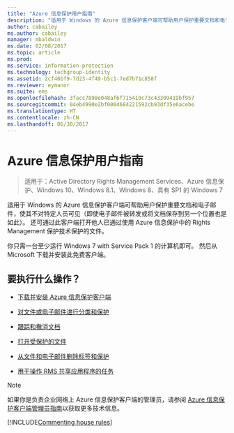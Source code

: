 ```yaml
---
title: "Azure 信息保护用户指南"
description: "适用于 Windows 的 Azure 信息保护客户端可帮助用户保护重要文档和电子邮件，使其不对特定人员可见（即使电子邮件被转发或将文档保存到另一个位置也是如此）。"
author: cabailey
ms.author: cabailey
manager: mbaldwin
ms.date: 02/08/2017
ms.topic: article
ms.prod: 
ms.service: information-protection
ms.technology: techgroup-identity
ms.assetid: 2cf46bf9-7d23-4f49-b5c1-7ed7b71c858f
ms.reviewer: eymanor
ms.suite: ems
ms.openlocfilehash: 3facc7898e048af6f715410c73c43309419bf957
ms.sourcegitcommit: 04eb4990e2bf0004684221592cb93df35e6acebe
ms.translationtype: HT
ms.contentlocale: zh-CN
ms.lasthandoff: 06/30/2017
---
```

# <a name="azure-information-protection-user-guide"></a>Azure 信息保护用户指南

>适用于：Active Directory Rights Management Services、Azure 信息保护、Windows 10、Windows 8.1、Windows 8、具有 SP1 的 Windows 7

适用于 Windows 的 Azure 信息保护客户端可帮助用户保护重要文档和电子邮件，使其不对特定人员可见（即使电子邮件被转发或将文档保存到另一个位置也是如此）。 还可通过此客户端打开他人已通过使用 Azure 信息保护中的 Rights Management 保护技术保护的文件。

你只需一台至少运行 Windows 7 with Service Pack 1 的计算机即可。 然后从 Microsoft 下载并安装此免费客户端。


## <a name="what-do-you-want-to-do"></a>要执行什么操作？

- [下载并安装 Azure 信息保护客户端](install-client-app.md)

- [对文件或电子邮件进行分类和保护](client-classify-protect.md)

- [跟踪和撤消文档](client-track-revoke.md)

- [打开受保护的文件](client-view-use-files.md)

- [从文件和电子邮件删除标签和保护](client-remove-label-protection.md)

- [用于操作 RMS 共享应用程序的任务](upgrade-client-app.md)


> [!NOTE]
> 如果你是负责企业网络上 Azure 信息保护客户端的管理员，请参阅 [Azure 信息保护客户端管理员指南](client-admin-guide.md)以获取更多技术信息。 


[!INCLUDE[Commenting house rules](../includes/houserules.md)]